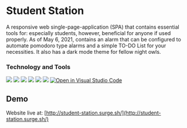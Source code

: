 # Student Station

A responsive web single-page-application (SPA) that contains essential tools for: especially students, however, beneficial for anyone if used properly. As of May 6, 2021, contains an alarm that can be configured to automate pomodoro type alarms and a simple TO-DO List for your necessities. It also has a dark mode theme for fellow night owls.

### Technology and Tools

![](https://img.shields.io/badge/Code-Javascript-informational?style=flat&logo=logo_name&logoColor=white&color=19A062) ![](https://img.shields.io/badge/UI_Framework-Material_UI-informational?style=flat&logo=logo_name&logoColor=white&color=19A062) ![](https://img.shields.io/badge/State-Redux-informational?style=flat&logo=logo_name&logoColor=white&color=19A062) ![](https://img.shields.io/badge/Frontend-React-informational?style=flat&logo=logo_name&logoColor=white&color=19AF6B) ![](https://img.shields.io/badge/Backend-Express/Node-informational?style=flat&logo=logo_name&logoColor=white&color=19A062) ![](https://img.shields.io/badge/Database-MongoDB-informational?style=flat&logo=logo_name&logoColor=white&color=19A062)
[![Open in Visual Studio Code](https://open.vscode.dev/badges/open-in-vscode.svg)](https://open.vscode.dev/saad-afridi/StudentStation)

## Demo

Website live at: [http://student-station.surge.sh/](http://student-station.surge.sh/)

